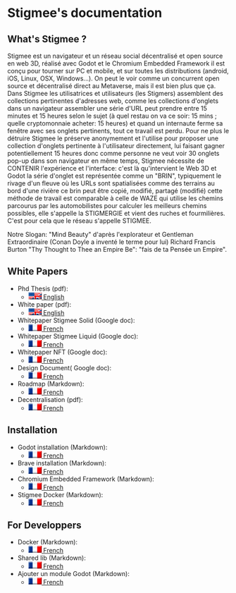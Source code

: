 # Stigmee's documentation

## What's Stigmee ?

Stigmee est un navigateur et un réseau social décentralisé et open source en web
3D, réalisé avec Godot et le Chromium Embedded Framework il est conçu pour
tourner sur PC et mobile, et sur toutes les distributions (android, iOS, Linux,
OSX, Windows...). On peut le voir comme un concurrent open source et
décentralisé direct au Metaverse, mais il est bien plus que ça. Dans Stigmee les
utilisatrices et utilisateurs (les Stigmers) assemblent des collections
pertinentes d'adresses web, comme les collections d'onglets dans un navigateur
assembler une série d'URL peut prendre entre 15 minutes et 15 heures selon le
sujet (à quel restau on va ce soir: 15 mins ; quelle cryptomonnaie acheter: 15
heures) et quand un internaute ferme sa fenêtre avec ses onglets pertinents,
tout ce travail est perdu. Pour ne plus le détruire Stigmee le préserve
anonymement et l'utilise pour proposer une collection d'onglets pertinente à
l'utilisateur directement, lui faisant gagner potentiellement 15 heures donc
comme personne ne veut voir 30 onglets pop-up dans son navigateur en même temps,
Stigmee nécessite de CONTENIR l'expérience et l'interface: c'est là
qu'intervient le Web 3D et Godot la série d'onglet est représentée comme un
"BRIN", typiquement le rivage d'un fleuve où les URLs sont spatialisées comme
des terrains au bord d'une rivière ce brin peut être copié, modifié, partagé
(modifié) cette méthode de travail est comparable à celle de WAZE qui utilise
les chemins parcourus par les automobilistes pour calculer les meilleurs chemins
possibles, elle s'appelle la STIGMERGIE et vient des ruches et fourmilières.
C'est pour cela que le réseau s'appelle STIGMEE.

Notre Slogan: "Mind Beauty" d'après l'explorateur et Gentleman Extraordinaire
(Conan Doyle a inventé le terme pour lui) Richard Francis Burton "Thy Thought to
Thee an Empire Be": "fais de ta Pensée un Empire".

## White Papers

- Phd Thesis (pdf):
  - [![en](doc/en.png) English](https://pastel.archives-ouvertes.fr/tel-03130253/document)
- White paper (pdf):
  - [![en](doc/en.png) English](doc/Stigmee_Whitepaper.pdf)
- Whitepaper Stigmee Solid (Google doc):
  - [![fr](doc/fr.png) French](https://docs.google.com/document/d/16Zkk4eoFl_DlpukDaKD_d2qWO6Evh_TZvCcxoise8t8/edit?usp=sharing)
- Whitepaper Stigmee Liquid (Google doc):
  - [![fr](doc/fr.png) French](https://docs.google.com/document/d/147sKgL1lww9dvO4GscB2m4MaMF9ldygLhSGPFhQ_VXc/edit?usp=sharing)
- Whitepaper NFT (Google doc):
  - [![fr](doc/fr.png) French](https://docs.google.com/document/d/1F-e5DK94eEPSF7X0IZ7-aEHj9zRAZOaTeOKrtDbw6WE/edit?usp=sharing)
- Design Document( Google doc):
  - [![fr](doc/fr.png) French](https://docs.google.com/document/d/1XzAblKnWayq8NJW_myVK2IoR4H7Io_25X-UVhYt_dcI/edit?usp=sharing)
- Roadmap (Markdown):
  - [![fr](doc/fr.png) French](doc/roadmap_fr.md)
- Decentralisation (pdf):
  - [![fr](doc/fr.png) French](doc/Decentralisation_stigmee_1.1.pdf)

## Installation

- Godot installation (Markdown):
  - [![fr](doc/fr.png) French](doc/install_godot_en.md)
- Brave installation (Markdown):
  - [![fr](doc/fr.png) French](doc/install_brave_en.md)
- Chromium Embedded Framework (Markdown):
  - [![fr](doc/fr.png) French](doc/install_cef_en.md)
- Stigmee Docker (Markdown):
  - [![fr](doc/fr.png) French](https://github.com/chreage-rebirth/bootstrap/blob/master/README.md)

## For Developpers

- Docker (Markdown):
  - [![fr](doc/fr.png) French](doc/tuto_docker_fr.md)
- Shared lib (Markdown):
  - [![fr](doc/fr.png) French](doc/tuto_shared_lib.md)
- Ajouter un module Godot (Markdown):
  - [![fr](doc/fr.png) French](doc/tuto_modif_godot_fr.md)
